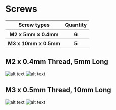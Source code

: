 # Screws

<table>
    <tr>
    <th>Screw types</th>
    <th>Quantity</th>
  </tr>
    <tr>
    <th>M2 x 5mm x 0.4mm</th>
    <th>6</th>
   <tr>
    <th>M3 x 10mm x 0.5mm</th>
    <th>5</th>
</table>

## M2 x 0.4mm Thread, 5mm Long
![alt text](https://github.com/ProgramFreakHD/Tony-Stark-Arc-Reactor-MK1/blob/main/Pictures/M2%20x%205mm%20x0.4mm.png)
![alt text](https://github.com/ProgramFreakHD/Tony-Stark-Arc-Reactor-MK1/blob/main/Pictures/M2%20x%205mm%20x0.4mm%20Diagram.png)

## M3 x 0.5mm Thread, 10mm Long
![alt text](https://github.com/ProgramFreakHD/Tony-Stark-Arc-Reactor-MK1/blob/main/Pictures/M3%20x%2010mm%20x%200.5mm.png)
![alt text](https://github.com/ProgramFreakHD/Tony-Stark-Arc-Reactor-MK1/blob/main/Pictures/M3%20x%2010mm%20x%200.5mm%20Diagram.png)
